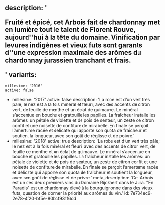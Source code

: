 description: '<p>Fruité et épicé, cet Arbois fait de chardonnay met en lumière tout le talent de Florent Rouve, aujourd''hui à la tête du domaine. Vinification par levures indigènes et vieux futs sont garants d''une expression maximale des arômes du chardonnay jurassien tranchant et frais.</p>'
variants:
  -
    millesime: '2016'
    active: false
  -
    millesime: '2017'
    active: false
    description: 'La robe est d’un vert très pâle; le nez est à la fois minéral et fleuri, avec des accents de citron vert, de feuille de menthe et un éclat de guimauve. Le minéral s’accentue en bouche et gratouille les papilles. La fraîcheur installe les arômes: un pétale de violette et de pois de senteur, un zeste de citron confit et une noisette de confiture de mirabelle. En finale se perçoit l’amertume racée et délicate qui apporte son quota de fraîcheur et soutient la longueur, avec son goût de réglisse et de poivre.'
  -
    millesime: '2018'
    active: true
    description: 'La robe est d’un vert très pâle; le nez est à la fois minéral et fleuri, avec des accents de citron vert, de feuille de menthe et un éclat de guimauve. Le minéral s’accentue en bouche et gratouille les papilles. La fraîcheur installe les arômes: un pétale de violette et de pois de senteur, un zeste de citron confit et une noisette de confiture de mirabelle. En finale se perçoit l’amertume racée et délicate qui apporte son quota de fraîcheur et soutient la longueur, avec son goût de réglisse et de poivre.'
meta_description: 'Cet Arbois est un des deux premiers vins du Domaine Rijckaert dans le Jura. "En Paradis" est un chardonnay élevé à la bourguignonne dans des vieux futs, question de donner la priorité aux arômes du vin.'
id: 7e734ec9-2e78-4f20-bf5e-80bcf931f6cd
